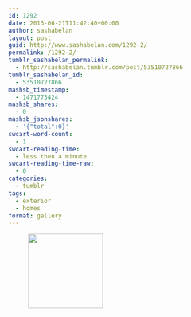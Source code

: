 ```yaml
---
id: 1292
date: 2013-06-21T11:42:40+00:00
author: sashabelan
layout: post
guid: http://www.sashabelan.com/1292-2/
permalink: /1292-2/
tumblr_sashabelan_permalink:
  - http://sashabelan.tumblr.com/post/53510727866
tumblr_sashabelan_id:
  - 53510727866
mashsb_timestamp:
  - 1471775424
mashsb_shares:
  - 0
mashsb_jsonshares:
  - '{"total":0}'
swcart-word-count:
  - 1
swcart-reading-time:
  - less then a minute
swcart-reading-time-raw:
  - 0
categories:
  - tumblr
tags:
  - exterior
  - homes
format: gallery
---
```

<div id='gallery-491' class='gallery galleryid-1292 gallery-columns-3 gallery-size-thumbnail'>
  <figure class='gallery-item'> 
  
  <div class='gallery-icon landscape'>
    <a href='http://www.sashabelan.ru/1292-2/attachment/1293/'><img width="150" height="150" src="http://www.sashabelan.ru/wp-content/uploads/2013/06/tumblr_moqr74qJvT1qarj97o1_1280-150x150.jpg" class="attachment-thumbnail size-thumbnail" alt="" /></a>
  </div></figure>
</div>